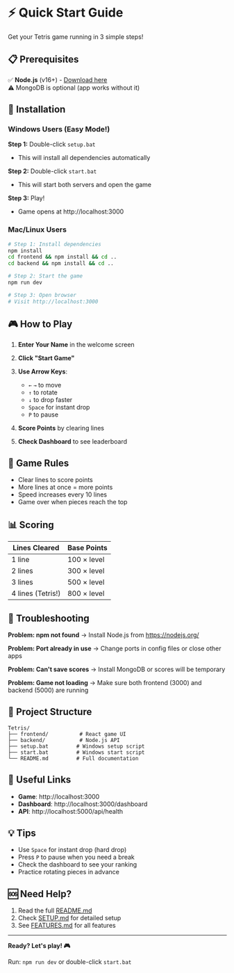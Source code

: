 # ⚡ Quick Start Guide

Get your Tetris game running in 3 simple steps!

## 📋 Prerequisites

✅ **Node.js** (v16+) - [Download here](https://nodejs.org/)  
⚠️ MongoDB is optional (app works without it)

## 🚀 Installation

### Windows Users (Easy Mode!)

**Step 1:** Double-click `setup.bat`
- This will install all dependencies automatically

**Step 2:** Double-click `start.bat`
- This will start both servers and open the game

**Step 3:** Play!
- Game opens at http://localhost:3000

### Mac/Linux Users

```bash
# Step 1: Install dependencies
npm install
cd frontend && npm install && cd ..
cd backend && npm install && cd ..

# Step 2: Start the game
npm run dev

# Step 3: Open browser
# Visit http://localhost:3000
```

## 🎮 How to Play

1. **Enter Your Name** in the welcome screen
2. **Click "Start Game"**
3. **Use Arrow Keys**:
   - `←` `→` to move
   - `↑` to rotate
   - `↓` to drop faster
   - `Space` for instant drop
   - `P` to pause

4. **Score Points** by clearing lines
5. **Check Dashboard** to see leaderboard

## 🎯 Game Rules

- Clear lines to score points
- More lines at once = more points
- Speed increases every 10 lines
- Game over when pieces reach the top

## 📊 Scoring

| Lines Cleared | Base Points |
|---------------|-------------|
| 1 line        | 100 × level |
| 2 lines       | 300 × level |
| 3 lines       | 500 × level |
| 4 lines (Tetris!) | 800 × level |

## 🐛 Troubleshooting

**Problem: npm not found**
→ Install Node.js from https://nodejs.org/

**Problem: Port already in use**
→ Change ports in config files or close other apps

**Problem: Can't save scores**
→ Install MongoDB or scores will be temporary

**Problem: Game not loading**
→ Make sure both frontend (3000) and backend (5000) are running

## 📁 Project Structure

```
Tetris/
├── frontend/          # React game UI
├── backend/           # Node.js API
├── setup.bat         # Windows setup script
├── start.bat         # Windows start script
└── README.md         # Full documentation
```

## 🔗 Useful Links

- **Game**: http://localhost:3000
- **Dashboard**: http://localhost:3000/dashboard
- **API**: http://localhost:5000/api/health

## 💡 Tips

- Use `Space` for instant drop (hard drop)
- Press `P` to pause when you need a break
- Check the dashboard to see your ranking
- Practice rotating pieces in advance

## 🆘 Need Help?

1. Read the full [README.md](README.md)
2. Check [SETUP.md](SETUP.md) for detailed setup
3. See [FEATURES.md](FEATURES.md) for all features

---

**Ready? Let's play! 🎮**

Run: `npm run dev` or double-click `start.bat`

